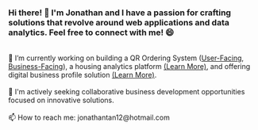 ### Hi there! 👋 I'm Jonathan and I have a passion for crafting solutions that revolve around web applications and data analytics. Feel free to connect with me! 😄

<br> 
🔭 I’m currently working on building a QR Ordering System (<a href="https://foodordering-jonathantan12.vercel.app/">User-Facing</a>, <a href="https://fooddashboard-jonathantan12.vercel.app/">Business-Facing</a>), a housing analytics platform <a href="https://www.eightchapter.com/">(Learn More)</a>, and offering digital business profile solution <a href="https://thenetworktap.com/">(Learn More)</a>. <br><br>
👯 I'm actively seeking collaborative business development opportunities focused on innovative solutions. <br><br>
📫 How to reach me: jonathantan12@hotmail.com

<!--
**jonathantan12/jonathantan12** is a ✨ _special_ ✨ repository because its `README.md` (this file) appears on your GitHub profile.

Here are some ideas to get you started:

- 🔭 I’m currently working on ...
- 🌱 I’m currently learning ...
- 👯 I’m looking to collaborate on ...
- 🤔 I’m looking for help with ...
- 💬 Ask me about ...
- 📫 How to reach me: ...
- 😄 Pronouns: ...
- ⚡ Fun fact: ...
-->
